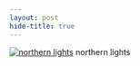 ```yaml
---
layout: post
hide-title: true
---
```

[![northern lights](https://dl.dropbox.com/u/4255155/blog/600/northern_lights.jpg)](https://dl.dropbox.com/u/4255155/blog/northern_lights.jpg) northern lights